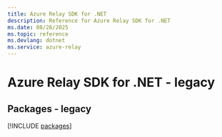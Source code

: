 ```yaml
---
title: Azure Relay SDK for .NET
description: Reference for Azure Relay SDK for .NET
ms.date: 08/28/2025
ms.topic: reference
ms.devlang: dotnet
ms.service: azure-relay
---
```

# Azure Relay SDK for .NET - legacy
## Packages - legacy
[!INCLUDE [packages](relay-index.md)]